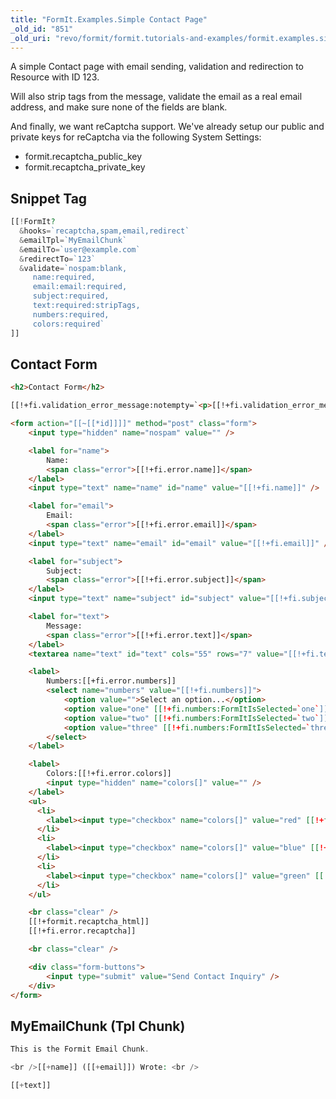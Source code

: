```yaml
---
title: "FormIt.Examples.Simple Contact Page"
_old_id: "851"
_old_uri: "revo/formit/formit.tutorials-and-examples/formit.examples.simple-contact-page"
---
```


A simple Contact page with email sending, validation and redirection to Resource with ID 123.

Will also strip tags from the message, validate the email as a real email address, and make sure none of the fields are blank.

And finally, we want reCaptcha support. We've already setup our public and private keys for reCaptcha via the following System Settings:

- formit.recaptcha\_public\_key
- formit.recaptcha\_private\_key

## Snippet Tag

 ``` php
[[!FormIt?
   &hooks=`recaptcha,spam,email,redirect`
   &emailTpl=`MyEmailChunk`
   &emailTo=`user@example.com`
   &redirectTo=`123`
   &validate=`nospam:blank,
      name:required,
      email:email:required,
      subject:required,
      text:required:stripTags,
      numbers:required,
      colors:required`
]]
```

## Contact Form

``` html
<h2>Contact Form</h2>

[[!+fi.validation_error_message:notempty=`<p>[[!+fi.validation_error_message]]</p>`]]

<form action="[[~[[*id]]]]" method="post" class="form">
    <input type="hidden" name="nospam" value="" />

    <label for="name">
        Name:
        <span class="error">[[!+fi.error.name]]</span>
    </label>
    <input type="text" name="name" id="name" value="[[!+fi.name]]" />

    <label for="email">
        Email:
        <span class="error">[[!+fi.error.email]]</span>
    </label>
    <input type="text" name="email" id="email" value="[[!+fi.email]]" />

    <label for="subject">
        Subject:
        <span class="error">[[!+fi.error.subject]]</span>
    </label>
    <input type="text" name="subject" id="subject" value="[[!+fi.subject]]" />

    <label for="text">
        Message:
        <span class="error">[[!+fi.error.text]]</span>
    </label>
    <textarea name="text" id="text" cols="55" rows="7" value="[[!+fi.text]]">[[!+fi.text]]</textarea>

    <label>
        Numbers:[[+fi.error.numbers]]
        <select name="numbers" value="[[!+fi.numbers]]">
            <option value="">Select an option...</option>
            <option value="one" [[!+fi.numbers:FormItIsSelected=`one`]]>One</option>
            <option value="two" [[!+fi.numbers:FormItIsSelected=`two`]]>Two</option>
            <option value="three" [[!+fi.numbers:FormItIsSelected=`three`]]>Three</option>
        </select>
    </label>

    <label>
        Colors:[[!+fi.error.colors]]
        <input type="hidden" name="colors[]" value="" />
    </label>
    <ul>
      <li>
        <label><input type="checkbox" name="colors[]" value="red" [[!+fi.colors:FormItIsChecked=`red`]] /> Red</label>
      </li>
      <li>
        <label><input type="checkbox" name="colors[]" value="blue" [[!+fi.colors:FormItIsChecked=`blue`]] /> Blue</label>
      </li>
      <li>
        <label><input type="checkbox" name="colors[]" value="green" [[!+fi.colors:FormItIsChecked=`green`]] /> Green</label>
      </li>
    </ul>

    <br class="clear" />
    [[!+formit.recaptcha_html]]
    [[!+fi.error.recaptcha]]

    <br class="clear" />

    <div class="form-buttons">
        <input type="submit" value="Send Contact Inquiry" />
    </div>
</form>
```

## MyEmailChunk (Tpl Chunk)

 ``` php
This is the Formit Email Chunk.

<br />[[+name]] ([[+email]]) Wrote: <br />

[[+text]]
```
